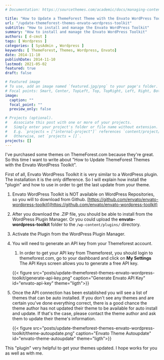 ```yaml
---
# Documentation: https://sourcethemes.com/academic/docs/managing-content/

title: "How to Update a ThemeForest Theme with the Envato WordPress Toolkit"
url: "/update-themeforest-themes-envato-wordpress-toolkit"
subtitle: "How to install and manage the Envato WordPress Toolkit"
summary: "How to install and manage the Envato WordPress Toolkit"
authors: [ d-cmst ]
tags: [ Wordpress ]
categories: [ SysAdmin , Wordpress ]
keywords: [ ThemeForest, Themes, Wordpress, Envato]
date: 2014-11-10
publishDate: 2014-11-10
lastmod: 2021-05-02
featured: true
draft: false

# Featured image
# To use, add an image named `featured.jpg/png` to your page's folder.
# Focal points: Smart, Center, TopLeft, Top, TopRight, Left, Right, BottomLeft, Bottom, BottomRight.
image:
  caption: ""
  focal_point: ""
  preview_only: false

# Projects (optional).
#   Associate this post with one or more of your projects.
#   Simply enter your project's folder or file name without extension.
#   E.g. `projects = ["internal-project"]` references `content/project/deep-learning/index.md`.
#   Otherwise, set `projects = []`.
projects: []
---
```


I've purchased some themes on ThemeForest.com because they're great. So this time I want to write about "How to Update ThemeForest Themes with the Envato WordPress Toolkit".

First of all, Envato WordPress Toolkit it is very similar to a WordPress plugin.
The installation it is the only difference. So I will explain how install the "plugin" and how to use in order to get the last update from your theme.

1. Envato WordPress Toolkit is NOT available on WordPress Repositories, so you will to download from Github. [https://github.com/envato/envato-wordpress-toolkit](https://github.com/envato/envato-wordpress-toolkit)

1. After you download the .ZIP file, you should be able to install from the WordPress Plugin Manager. Or you could upload the **envato-wordpress-toolkit** folder to the `/wp-content/plugins/` directory.

1. Activate the Plugin from the WordPress Plugin Manager.

1. You will need to generate an API key from your Themeforest account.

    1. In order to get your API key from Themeforest, you should login to themeforest.com, go to your dashboard and click on **My Settings** The API Keys screen allows you to generate a free API key.

    {{< figure src="posts/update-themeforest-themes-envato-wordpress-toolkit/generate-api-key.png" caption="Generate Envato API Key" id="envato-api-key" theme="ligth">}}

1. Once the API connection has been established you will see a list of themes that can be auto installed.
  If you don't see any themes and are certain you've done everything correct, there is a good chance the theme author has not updated their theme to be available for auto install and update.
  If that's the case, please contact the theme author and ask them to update their theme's information.

    {{< figure src="posts/update-themeforest-themes-envato-wordpress-toolkit/theme-autoupdate.png" caption="Envato Theme Autoupdate" id="envato-theme-autoupdate" theme="ligth">}}

This "plugin" very helpful to get your themes updated. I hope works for you as well as with me.
